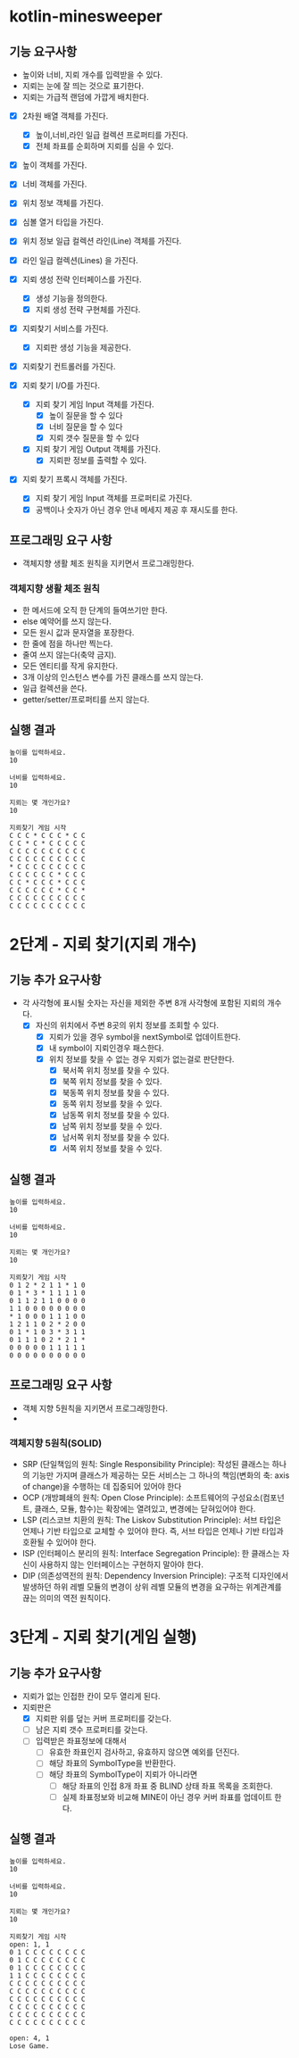 # kotlin-minesweeper
## 기능 요구사항
- 높이와 너비, 지뢰 개수를 입력받을 수 있다.
- 지뢰는 눈에 잘 띄는 것으로 표기한다.
- 지뢰는 가급적 랜덤에 가깝게 배치한다.

- [x] 2차원 배열 객체를 가진다.
  - [x] 높이,너비,라인 일급 컬렉션 프로퍼티를 가진다.
  - [x] 전체 좌표를 순회하며 지뢰를 심을 수 있다. 
- [x] 높이 객체를 가진다.
- [x] 너비 객체를 가진다.
- [x] 위치 정보 객체를 가진다. 
- [x] 심볼 열거 타입을 가진다.
- [x] 위치 정보 일급 컬렉션 라인(Line) 객체를 가진다.
- [x] 라인 일급 컬렉션(Lines) 을 가진다.

- [x] 지뢰 생성 전략 인터페이스를 가진다.
  - [x] 생성 기능을 정의한다.
  - [x] 지뢰 생성 전략 구현체를 가진다.
- [x] 지뢰찾기 서비스를 가진다. 
  - [x] 지뢰판 생성 기능을 제공한다.
- [x] 지뢰찾기 컨트롤러를 가진다. 
- [x] 지뢰 찾기 I/O를 가진다. 
  - [x] 지뢰 찾기 게임 Input 객체를 가진다.
    - [x] 높이 질문을 할 수 있다
    - [x] 너비 질문을 할 수 있다
    - [x] 지뢰 갯수 질문을 할 수 있다
  - [x] 지뢰 찾기 게임 Output 객체를 가진다.
    - [x] 지뢰판 정보를 출력할 수 있다. 
- [x] 지뢰 찾기 프록시 객체를 가진다.
  - [x] 지뢰 찾기 게임 Input 객체를 프로퍼티로 가진다.
  - [x] 공백이나 숫자가 아닌 경우 안내 메세지 제공 후 재시도를 한다.

## 프로그래밍 요구 사항
- 객체지향 생활 체조 원칙을 지키면서 프로그래밍한다.
### 객체지향 생활 체조 원칙
- 한 메서드에 오직 한 단계의 들여쓰기만 한다.
- else 예약어를 쓰지 않는다.
- 모든 원시 값과 문자열을 포장한다.
- 한 줄에 점을 하나만 찍는다.
- 줄여 쓰지 않는다(축약 금지).
- 모든 엔티티를 작게 유지한다.
- 3개 이상의 인스턴스 변수를 가진 클래스를 쓰지 않는다.
- 일급 컬렉션을 쓴다.
- getter/setter/프로퍼티를 쓰지 않는다.

## 실행 결과
```text
높이를 입력하세요.
10

너비를 입력하세요.
10

지뢰는 몇 개인가요?
10

지뢰찾기 게임 시작
C C C * C C C * C C
C C * C * C C C C C
C C C C C C C C C C
C C C C C C C C C C
* C C C C C C C C C
C C C C C C * C C C
C C * C C C * C C C
C C C C C C * C C *
C C C C C C C C C C
C C C C C C C C C C
```

# 2단계 - 지뢰 찾기(지뢰 개수)
## 기능 추가 요구사항
- 각 사각형에 표시될 숫자는 자신을 제외한 주변 8개 사각형에 포함된 지뢰의 개수다.
  - [x] 자신의 위치에서 주변 8곳의 위치 정보를 조회할 수 있다. 
    - [x] 지뢰가 있을 경우 symbol을 nextSymbol로 업데이트한다.
    - [x] 내 symbol이 지뢰인경우 패스한다.
    - [x] 위치 정보를 찾을 수 없는 경우 지뢰가 없는걸로 판단한다. 
      - [x] 북서쪽 위치 정보를 찾을 수 있다. 
      - [x] 북쪽 위치 정보를 찾을 수 있다.
      - [x] 북동쪽 위치 정보를 찾을 수 있다.
      - [x] 동쪽 위치 정보를 찾을 수 있다.
      - [x] 남동쪽 위치 정보를 찾을 수 있다.
      - [x] 남쪽 위치 정보를 찾을 수 있다.
      - [x] 남서쪽 위치 정보를 찾을 수 있다.
      - [x] 서쪽 위치 정보를 찾을 수 있다.

## 실행 결과
```text
높이를 입력하세요.
10

너비를 입력하세요.
10

지뢰는 몇 개인가요?
10

지뢰찾기 게임 시작
0 1 2 * 2 1 1 * 1 0
0 1 * 3 * 1 1 1 1 0
0 1 1 2 1 1 0 0 0 0
1 1 0 0 0 0 0 0 0 0
* 1 0 0 0 1 1 1 0 0
1 2 1 1 0 2 * 2 0 0
0 1 * 1 0 3 * 3 1 1
0 1 1 1 0 2 * 2 1 *
0 0 0 0 0 1 1 1 1 1
0 0 0 0 0 0 0 0 0 0
```

## 프로그래밍 요구 사항
- 객체 지향 5원칙을 지키면서 프로그래밍한다.
- 
### 객체지향 5원칙(SOLID)
- SRP (단일책임의 원칙: Single Responsibility Principle): 작성된 클래스는 하나의 기능만 가지며 클래스가 제공하는 모든 서비스는 그 하나의 책임(변화의 축: axis of change)을 수행하는 데 집중되어 있어야 한다
- OCP (개방폐쇄의 원칙: Open Close Principle): 소프트웨어의 구성요소(컴포넌트, 클래스, 모듈, 함수)는 확장에는 열려있고, 변경에는 닫혀있어야 한다.
- LSP (리스코브 치환의 원칙: The Liskov Substitution Principle): 서브 타입은 언제나 기반 타입으로 교체할 수 있어야 한다. 즉, 서브 타입은 언제나 기반 타입과 호환될 수 있어야 한다.
- ISP (인터페이스 분리의 원칙: Interface Segregation Principle): 한 클래스는 자신이 사용하지 않는 인터페이스는 구현하지 말아야 한다.
- DIP (의존성역전의 원칙: Dependency Inversion Principle): 구조적 디자인에서 발생하던 하위 레벨 모듈의 변경이 상위 레벨 모듈의 변경을 요구하는 위계관계를 끊는 의미의 역전 원칙이다.


# 3단계 - 지뢰 찾기(게임 실행)
## 기능 추가 요구사항
- 지뢰가 없는 인접한 칸이 모두 열리게 된다.
- 지뢰판은 
  - [x] 지뢰판 위를 덮는 커버 프로퍼티를 갖는다.
  - [ ] 남은 지뢰 갯수 프로퍼티를 갖는다.
  - [ ] 입력받은 좌표정보에 대해서 
    - [ ] 유효한 좌표인지 검사하고, 유효하지 않으면 예외를 던진다.
    - [ ] 해당 좌표의 SymbolType을 반환한다.
    - [ ] 해당 좌표의 SymbolType이 지뢰가 아니라면
      - [ ] 해당 좌표의 인접 8개 좌표 중 BLIND 상태 좌표 목록을 조회한다.
      - [ ] 실제 좌표정보와 비교해 MINE이 아닌 경우 커버 좌표를 업데이트 한다. 

## 실행 결과
```text
높이를 입력하세요.
10

너비를 입력하세요.
10

지뢰는 몇 개인가요?
10

지뢰찾기 게임 시작
open: 1, 1
0 1 C C C C C C C C
0 1 C C C C C C C C
0 1 C C C C C C C C
1 1 C C C C C C C C
C C C C C C C C C C
C C C C C C C C C C
C C C C C C C C C C
C C C C C C C C C C
C C C C C C C C C C
C C C C C C C C C C

open: 4, 1
Lose Game.
```
